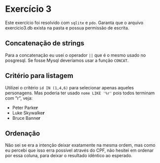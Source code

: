 # Exercício 3
Este exercício foi resolvido com `sqlite` e `pdo`. Garanta que o arquivo exercicio3.db
exista na pasta e possua permissão de escrita.

## Concatenação de strings
Para a concatenação eu usei o operador `||` que é o mesmo usado no posgresql.
Se fosse Mysql deveríamos usar a função `CONCAT`.

## Critério para listagem
Utilizei o critério `id IN (1,4,6)` para selecionar apenas aqueles personagens.
Mas poderia ter usado `nome LIKE '%r'` pois todos terminam com "r", veja:

- Peter Parke**r**
- Luke Skywalke**r**
- Bruce Banne**r**

## Ordenação
Não sei se era a intenção deixar exatamente na mesma ordem, mas como eu percebi
que isso erra possível através do CPF, não hesitei em ordenar por essa coluna,
para deixar o resultado idêntico ao esperado.



